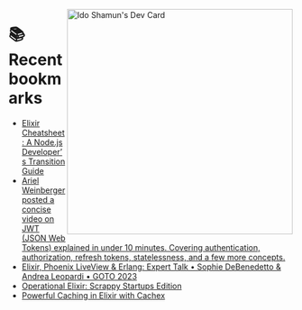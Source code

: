 <a href="https://app.daily.dev/idoshamun"><img src="https://api.daily.dev/devcards/v2/28849d86070e4c099c877ab6837c61f0.png?type=default&r=auy" align="right" width="400" alt="Ido Shamun's Dev Card"/></a>

# 📚 Recent bookmarks
<!-- BOOKMARKS:START -->
- [Elixir Cheatsheet: A Node.js Developer’s Transition Guide](https://app.daily.dev/posts/103Ekbzgd?utm_source=rss&utm_medium=bookmarks&utm_campaign=28849d86070e4c099c877ab6837c61f0)
- [Ariel Weinberger posted a concise video on JWT &lpar;JSON Web Tokens&rpar; explained in under 10 minutes. Covering authentication, authorization, refresh tokens, statelessness, and a few more concepts.](https://app.daily.dev/posts/3hBHFKCRJ?utm_source=rss&utm_medium=bookmarks&utm_campaign=28849d86070e4c099c877ab6837c61f0)
- [Elixir, Phoenix LiveView &amp; Erlang: Expert Talk • Sophie DeBenedetto &amp; Andrea Leopardi • GOTO 2023](https://app.daily.dev/posts/ul3em3pHX?utm_source=rss&utm_medium=bookmarks&utm_campaign=28849d86070e4c099c877ab6837c61f0)
- [Operational Elixir: Scrappy Startups Edition](https://app.daily.dev/posts/9DwX4GDBs?utm_source=rss&utm_medium=bookmarks&utm_campaign=28849d86070e4c099c877ab6837c61f0)
- [Powerful Caching in Elixir with Cachex](https://app.daily.dev/posts/Gav5CuKso?utm_source=rss&utm_medium=bookmarks&utm_campaign=28849d86070e4c099c877ab6837c61f0)
<!-- BOOKMARKS:END -->
